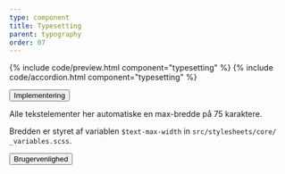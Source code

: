 ```yaml
---
type: component
title: Typesetting
parent: typography
order: 07
---
```


<!-- Typsetting section begin -->

{% include code/preview.html component="typesetting" %}
{% include code/accordion.html component="typesetting" %}
<div class="accordion-bordered">
  <button class="button-unstyled accordion-button"
      aria-expanded="false" aria-controls="typesetting-docs-tech">
    Implementering
  </button>
  <div id="typesetting-docs-tech" aria-hidden="true" class="accordion-content">
    <p>Alle tekstelementer her automatiske en max-bredde på 75 karaktere.</p>
    <p>Bredden er styret af variablen <code>$text-max-width</code> in <code>src/stylesheets/core/<wbr>_variables.scss</code>.</p>
  </div>
</div>

<div class="accordion-bordered accordion-docs">
  <button class="button-unstyled accordion-button"
      aria-expanded="true" aria-controls="typesetting-docs">
    Brugervenlighed
  </button>
  <div id="typesetting-docs" class="accordion-content">

  </div>
</div>
